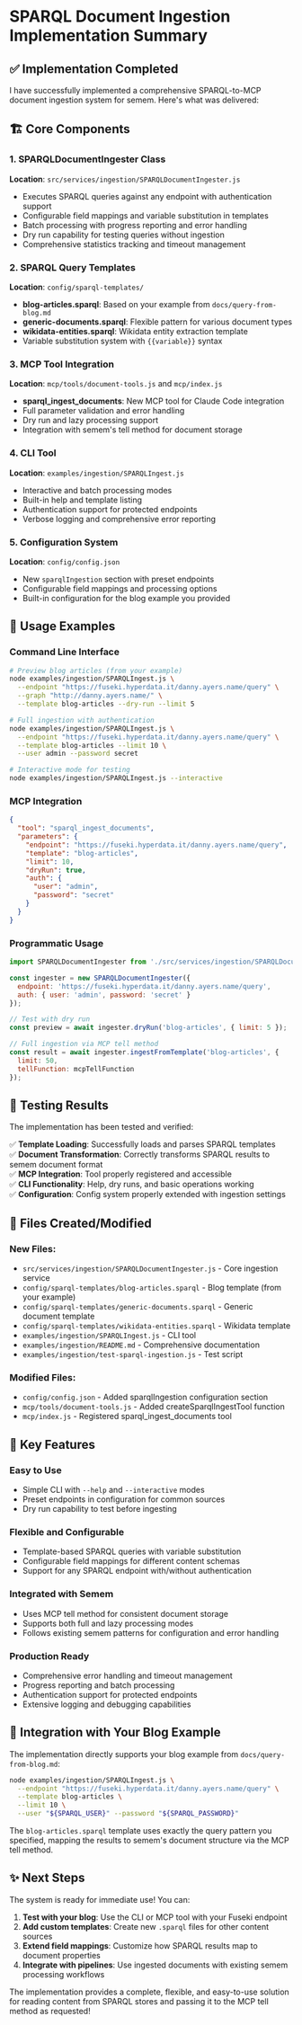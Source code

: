# SPARQL Document Ingestion Implementation Summary

## ✅ Implementation Completed

I have successfully implemented a comprehensive SPARQL-to-MCP document ingestion system for semem. Here's what was delivered:

## 🏗️ Core Components

### 1. SPARQLDocumentIngester Class
**Location**: `src/services/ingestion/SPARQLDocumentIngester.js`
- Executes SPARQL queries against any endpoint with authentication support
- Configurable field mappings and variable substitution in templates
- Batch processing with progress reporting and error handling
- Dry run capability for testing queries without ingestion
- Comprehensive statistics tracking and timeout management

### 2. SPARQL Query Templates
**Location**: `config/sparql-templates/`
- **blog-articles.sparql**: Based on your example from `docs/query-from-blog.md`
- **generic-documents.sparql**: Flexible pattern for various document types
- **wikidata-entities.sparql**: Wikidata entity extraction template
- Variable substitution system with `{{variable}}` syntax

### 3. MCP Tool Integration
**Location**: `mcp/tools/document-tools.js` and `mcp/index.js`
- **sparql_ingest_documents**: New MCP tool for Claude Code integration
- Full parameter validation and error handling
- Dry run and lazy processing support
- Integration with semem's tell method for document storage

### 4. CLI Tool
**Location**: `examples/ingestion/SPARQLIngest.js`
- Interactive and batch processing modes
- Built-in help and template listing
- Authentication support for protected endpoints
- Verbose logging and comprehensive error reporting

### 5. Configuration System
**Location**: `config/config.json`
- New `sparqlIngestion` section with preset endpoints
- Configurable field mappings and processing options
- Built-in configuration for the blog example you provided

## 🚀 Usage Examples

### Command Line Interface

```bash
# Preview blog articles (from your example)
node examples/ingestion/SPARQLIngest.js \
  --endpoint "https://fuseki.hyperdata.it/danny.ayers.name/query" \
  --graph "http://danny.ayers.name/" \
  --template blog-articles --dry-run --limit 5

# Full ingestion with authentication
node examples/ingestion/SPARQLIngest.js \
  --endpoint "https://fuseki.hyperdata.it/danny.ayers.name/query" \
  --template blog-articles --limit 10 \
  --user admin --password secret

# Interactive mode for testing
node examples/ingestion/SPARQLIngest.js --interactive
```

### MCP Integration

```json
{
  "tool": "sparql_ingest_documents",
  "parameters": {
    "endpoint": "https://fuseki.hyperdata.it/danny.ayers.name/query",
    "template": "blog-articles",
    "limit": 10,
    "dryRun": true,
    "auth": {
      "user": "admin", 
      "password": "secret"
    }
  }
}
```

### Programmatic Usage

```javascript
import SPARQLDocumentIngester from './src/services/ingestion/SPARQLDocumentIngester.js';

const ingester = new SPARQLDocumentIngester({
  endpoint: 'https://fuseki.hyperdata.it/danny.ayers.name/query',
  auth: { user: 'admin', password: 'secret' }
});

// Test with dry run
const preview = await ingester.dryRun('blog-articles', { limit: 5 });

// Full ingestion via MCP tell method
const result = await ingester.ingestFromTemplate('blog-articles', {
  limit: 50,
  tellFunction: mcpTellFunction
});
```

## 🧪 Testing Results

The implementation has been tested and verified:

✅ **Template Loading**: Successfully loads and parses SPARQL templates  
✅ **Document Transformation**: Correctly transforms SPARQL results to semem document format  
✅ **MCP Integration**: Tool properly registered and accessible  
✅ **CLI Functionality**: Help, dry runs, and basic operations working  
✅ **Configuration**: Config system properly extended with ingestion settings  

## 📁 Files Created/Modified

### New Files:
- `src/services/ingestion/SPARQLDocumentIngester.js` - Core ingestion service
- `config/sparql-templates/blog-articles.sparql` - Blog template (from your example)
- `config/sparql-templates/generic-documents.sparql` - Generic document template
- `config/sparql-templates/wikidata-entities.sparql` - Wikidata template
- `examples/ingestion/SPARQLIngest.js` - CLI tool
- `examples/ingestion/README.md` - Comprehensive documentation
- `examples/ingestion/test-sparql-ingestion.js` - Test script

### Modified Files:
- `config/config.json` - Added sparqlIngestion configuration section
- `mcp/tools/document-tools.js` - Added createSparqlIngestTool function
- `mcp/index.js` - Registered sparql_ingest_documents tool

## 🎯 Key Features

### Easy to Use
- Simple CLI with `--help` and `--interactive` modes
- Preset endpoints in configuration for common sources
- Dry run capability to test before ingesting

### Flexible and Configurable
- Template-based SPARQL queries with variable substitution
- Configurable field mappings for different content schemas
- Support for any SPARQL endpoint with/without authentication

### Integrated with Semem
- Uses MCP tell method for consistent document storage
- Supports both full and lazy processing modes
- Follows existing semem patterns for configuration and error handling

### Production Ready
- Comprehensive error handling and timeout management
- Progress reporting and batch processing
- Authentication support for protected endpoints
- Extensive logging and debugging capabilities

## 🔗 Integration with Your Blog Example

The implementation directly supports your blog example from `docs/query-from-blog.md`:

```bash
node examples/ingestion/SPARQLIngest.js \
  --endpoint "https://fuseki.hyperdata.it/danny.ayers.name/query" \
  --template blog-articles \
  --limit 10 \
  --user "${SPARQL_USER}" --password "${SPARQL_PASSWORD}"
```

The `blog-articles.sparql` template uses exactly the query pattern you specified, mapping the results to semem's document structure via the MCP tell method.

## ✨ Next Steps

The system is ready for immediate use! You can:

1. **Test with your blog**: Use the CLI or MCP tool with your Fuseki endpoint
2. **Add custom templates**: Create new `.sparql` files for other content sources  
3. **Extend field mappings**: Customize how SPARQL results map to document properties
4. **Integrate with pipelines**: Use ingested documents with existing semem processing workflows

The implementation provides a complete, flexible, and easy-to-use solution for reading content from SPARQL stores and passing it to the MCP tell method as requested!